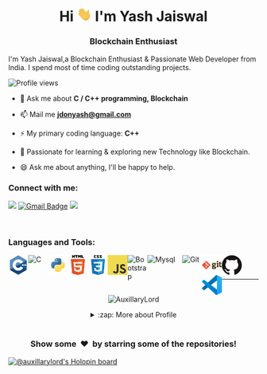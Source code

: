 <h1 align="center">Hi <img src="https://raw.githubusercontent.com/ABSphreak/ABSphreak/master/gifs/Hi.gif" width="30px"> I'm Yash Jaiswal</h1>
<h3 align="center"> Blockchain Enthusiast</h3>

<!--<p align="center"><img  alt="banner" src="https://pbs.twimg.com/profile_banners/1209749764146786305/1645560557/600x200" /></p>-->


I'm Yash Jaiswal,a Blockchain Enthusiast & Passionate Web Developer from India. I spend most of time coding outstanding projects.



![Profile views](https://gpvc.arturio.dev/AuxillaryLord)  

- 💬 Ask me about **C / C++ programming, Blockchain**

- 📫 Mail me **jdonyash@gmail.com**

- ⚡ My primary coding language: **C++**

- 🔭 Passionate for learning & exploring new Technology like Blockchain.

- 😄 Ask me about anything, I'll be happy to help.


<h3 align="left">Connect with me:</h3>
<!-- <p align="left">
<a href="https://www.linkedin.com/in/9198-yash-jaiswal/" target="_blank"><img align="center" src="https://raw.githubusercontent.com/rahuldkjain/github-profile-readme-generator/6253936f99716cd30c07055d5d10e9332af37171/src/images/icons/Social/linked-in-alt.svg" alt="9198-yash-jaiswal" height="40" width="40" /></a>
<a href="https://www.instagram.com/think.better_than_me/" target="_blank"><img align="center" src="https://raw.githubusercontent.com/rahuldkjain/github-profile-readme-generator/6253936f99716cd30c07055d5d10e9332af37171/src/images/icons/Social/instagram.svg" alt="think.better_than_me" height="40" width="40" /></a>
<a href="https://www.leetcode.com/jdonyash/" target="_blank"><img align="center" src="https://leetcode.com/_next/static/images/logo-ff2b712834cf26bf50a5de58ee27bcef.png" alt="Yash Jaiswal" height="40" width="40" /></a> -->

<a href="https://www.linkedin.com/in/9198-yash-jaiswal/"><img src="https://img.shields.io/badge/linkedin-%230077B5.svg?&style=for-the-badge&logo=linkedin&logoColor=white"/></a>
[![Gmail Badge](https://img.shields.io/badge/-Gmail-c14438?style=for-the-badge&logo=gmail&logoColor=white)](mailto:jdoyash@gmail.com)
<a href="https://twitter.com/Cipher512_"><img src="https://img.shields.io/badge/twitter-1da1f2.svg?&style=for-the-badge&logo=twitter&logoColor=white"/></a>
 

<br />
<h3 align="left">Languages and Tools:</h3>

<img align="left" alt="C++" width="40px" src="https://raw.githubusercontent.com/github/explore/80688e429a7d4ef2fca1e82350fe8e3517d3494d/topics/cpp/cpp.png" />
<img align="left" alt="C" width="40px"  src="https://upload.wikimedia.org/wikipedia/commons/1/19/C_Logo.png" />
<img align="left" alt="python" width="40px" src="https://raw.githubusercontent.com/github/explore/80688e429a7d4ef2fca1e82350fe8e3517d3494d/topics/python/python.png" />
<img align="left" alt="HTML5" width="40px" src="https://raw.githubusercontent.com/github/explore/80688e429a7d4ef2fca1e82350fe8e3517d3494d/topics/html/html.png" />
<img align="left" alt="CSS3" width="40px" src="https://raw.githubusercontent.com/github/explore/80688e429a7d4ef2fca1e82350fe8e3517d3494d/topics/css/css.png" />
<img align="left" alt="JavaScript" width="40px" src="https://raw.githubusercontent.com/github/explore/80688e429a7d4ef2fca1e82350fe8e3517d3494d/topics/javascript/javascript.png" />
   <img align="left"  width="40px"  src="https://user-images.githubusercontent.com/44005233/120921731-9e8ecf80-c6e2-11eb-9ea1-aa04f03ced2e.png" alt="Bootstrap" />
   <img align="left" width="70px" height="40px"  src="https://www.vectorlogo.zone/logos/mysql/mysql-ar21.svg" alt="Mysql" /> 
 <img align="left" alt="Git" width="40px" height="60px" src="https://www.logo.wine/a/logo/Solidity/Solidity-Logo.wine.svg" alt="Solidity" />
<img align="left" alt="Git" width="40px" src="https://raw.githubusercontent.com/github/explore/80688e429a7d4ef2fca1e82350fe8e3517d3494d/topics/git/git.png" />
<img align="left" alt="GitHub" width="40px" src="https://raw.githubusercontent.com/github/explore/78df643247d429f6cc873026c0622819ad797942/topics/github/github.png" />

<img align="left" alt="Visual Studio Code" width="40px" src="https://raw.githubusercontent.com/github/explore/80688e429a7d4ef2fca1e82350fe8e3517d3494d/topics/visual-studio-code/visual-studio-code.png" />
<br />
<br />
<hr />
  
<p align="center" >&nbsp;<img src="https://github-readme-stats.vercel.app/api?username=AuxillaryLord&show_icons=true&locale=en" alt="AuxillaryLord" /></p>

<details align="center">
  <summary>:zap: More about Profile</summary>
   <br />
<p align="center"><img  src="https://github-readme-streak-stats.herokuapp.com/?user=AuxillaryLord" alt="AuxillaryLord" /></p>

<p align="center"> <a href="https://github.com/ryo-ma/github-profile-trophy"><img src="https://github-profile-trophy.vercel.app/?username=AuxillaryLord" alt="AuxillaryLord" /></a> </p>

</details>
  <br />
<h3 align="center">Show some &nbsp;❤️&nbsp; by starring some of the repositories!</h3>

[![@auxillarylord's Holopin board](https://holopin.io/api/user/board?user=auxillarylord)](https://holopin.io/@auxillarylord)

<!--
**durgesh2001/durgesh2001** is a ✨ _special_ ✨ repository because its `README.md` (this file) appears on your GitHub profile.

Here are some ideas to get you started:

- 🔭 I’m currently working on ...
- 🌱 I’m currently learning ...
- 👯 I’m looking to collaborate on ...
- 🤔 I’m looking for help with ...
- 💬 Ask me about ...
- 📫 How to reach me: ...
- 😄 Pronouns: ...
- ⚡ Fun fact: ...
-->
